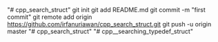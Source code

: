 "# cpp_search_struct"  git init git add README.md git commit -m "first commit" git remote add origin https://github.com/irfanuriawan/cpp_search_struct.git git push -u origin master
"# cpp_search_struct" 
"# cpp__searching_typedef_struct" 
